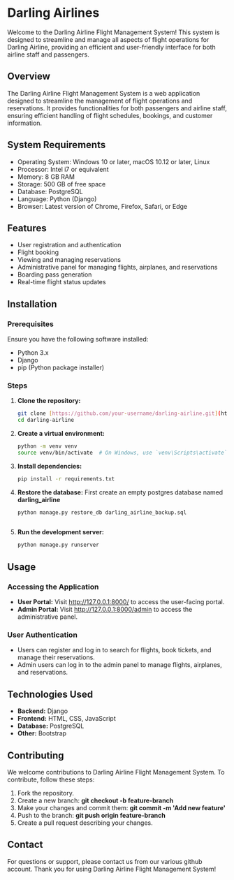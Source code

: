 # Darling Airlines
Welcome to the Darling Airline Flight Management System! This system is designed to streamline and manage all aspects of flight operations for Darling Airline, providing an efficient and user-friendly interface for both airline staff and passengers.
## Overview
The Darling Airline Flight Management System is a web application designed to streamline the management of flight operations and reservations. It provides functionalities for both passengers and airline staff, ensuring efficient handling of flight schedules, bookings, and customer information.

## System Requirements
* Operating System: Windows 10 or later, macOS 10.12 or later, Linux
* Processor: Intel i7 or equivalent
* Memory: 8 GB RAM
* Storage: 500 GB of free space
* Database: PostgreSQL
* Language: Python (Django)
* Browser: Latest version of Chrome, Firefox, Safari, or Edge

## Features
- User registration and authentication
- Flight booking
- Viewing and managing reservations
- Administrative panel for managing flights, airplanes, and reservations
- Boarding pass generation
- Real-time flight status updates

## Installation

### Prerequisites

Ensure you have the following software installed:

- Python 3.x
- Django
- pip (Python package installer)

### Steps

1. **Clone the repository:**
   ```sh
   git clone [https://github.com/your-username/darling-airline.git](https://github.com/lastrat/Darling_Airline.git)
   cd darling-airline

2. **Create a virtual environment:**
   ```sh
   python -m venv venv
   source venv/bin/activate  # On Windows, use `venv\Scripts\activate`

3. **Install dependencies:**
   ```sh
   pip install -r requirements.txt

4. **Restore the database:**
   First create an empty postgres database named __darling_airline__
   ```sh
   python manage.py restore_db darling_airline_backup.sql
  
5. **Run the development server:**
   ```sh
   python manage.py runserver

## Usage
### Accessing the Application
* __User Portal:__ Visit http://127.0.0.1:8000/ to access the user-facing portal.
* __Admin Portal:__ Visit http://127.0.0.1:8000/admin to access the administrative panel.

### User Authentication
* Users can register and log in to search for flights, book tickets, and manage their reservations.
* Admin users can log in to the admin panel to manage flights, airplanes, and reservations.

## Technologies Used
* __Backend:__ Django
* __Frontend:__ HTML, CSS, JavaScript
* __Database:__ PostgreSQL
* __Other:__ Bootstrap

## Contributing
We welcome contributions to Darling Airline Flight Management System. To contribute, follow these steps:
1. Fork the repository.
2. Create a new branch: **git checkout -b feature-branch**
3. Make your changes and commit them: **git commit -m 'Add new feature'**
4. Push to the branch: **git push origin feature-branch**
5. Create a pull request describing your changes.

## Contact
For questions or support, please contact us from our various github account.
Thank you for using Darling Airline Flight Management System!
